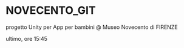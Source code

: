 NOVECENTO_GIT
=============

progetto Unity per App per bambini @ Museo Novecento di FIRENZE

ultimo, ore 15:45
